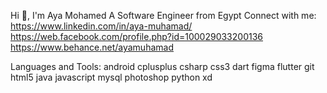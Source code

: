 Hi 👋, I'm Aya Mohamed
A Software Engineer from Egypt
Connect with me:
https://www.linkedin.com/in/aya-muhamad/ https://web.facebook.com/profile.php?id=100029033200136 https://www.behance.net/ayamuhamad

Languages and Tools:
android cplusplus csharp css3 dart figma flutter git html5 java javascript mysql photoshop python xd
